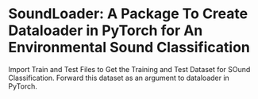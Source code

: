 # SoundLoader: A Package To Create Dataloader in PyTorch for An Environmental Sound Classification
Import Train and Test Files to Get the  Training and Test Dataset for SOund Classification. Forward this dataset as an argument to dataloader in PyTorch. 
